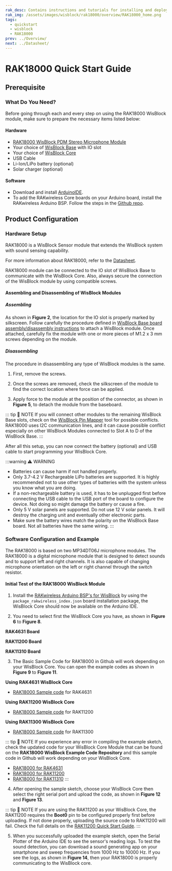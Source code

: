 ```yaml
---
rak_desc: Contains instructions and tutorials for installing and deploying your RAK18000. Instructions are written in a detailed and step-by-step manner for an easier experience in setting up your device. Aside from the hardware configuration, it also contains a software setup that includes detailed example codes that will help you get started.
rak_img: /assets/images/wisblock/rak18000/overview/RAK18000_home.png
tags:
  - quickstart
  - wisblock
  - RAK18000
prev: ../Overview/ 
next: ../Datasheet/ 
---
```


# RAK18000 Quick Start Guide

<!--
## Introduction

This guide introduces the WisBlock RAK18000 PDM Stereo Microphone Module and how to program with it.

The information obtained from the PDM Stereo Microphone Module will then be printed over the USB debug port of the WisBlock Base board.

-->

## Prerequisite

### What Do You Need?

Before going through each and every step on using the RAK18000 WisBlock module, make sure to prepare the necessary items listed below:

#### Hardware

- [RAK18000 WisBlock PDM Stereo Microphone Module](https://store.rakwireless.com/collections/wisblock-sensor/products/wisblock-microphone-module-rak18000)
- Your choice of [WisBlock Base](https://store.rakwireless.com/collections/wisblock-base) with IO slot
- Your choice of [WisBlock Core](https://store.rakwireless.com/collections/wisblock-core)
- USB Cable
- Li-Ion/LiPo battery (optional)
- Solar charger (optional)

#### Software

- Download and install [ArduinoIDE](https://www.arduino.cc/en/Main/Software).
- To add the RAKwireless Core boards on your Arduino board, install the RAKwireless Arduino BSP. Follow the steps in the [Github repo](https://github.com/RAKWireless/RAKwireless-Arduino-BSP-Index).

## Product Configuration

### Hardware Setup

RAK18000 is a WisBlock Sensor module that extends the WisBlock system with sound sensing capability. 

For more information about RAK18000, refer to the [Datasheet](../Datasheet/).

RAK18000 module can be connected to the IO slot of WisBlock Base to communicate with the WisBlock Core. Also, always secure the connection of the WisBlock module by using compatible screws.

<rk-img
  src="/assets/images/wisblock/rak18000/quickstart/rak18000_assembly.png"
  width="70%"
  caption="RAK18000 connection to WisBlock Base"
/>

#### Assembling and Disassembling of WisBlock Modules

##### Assembling

As shown in **Figure 2**, the location for the IO slot is properly marked by silkscreen. Follow carefully the procedure defined in [WisBlock Base board assembly/disassembly instructions](https://docs.rakwireless.com/Knowledge-Hub/Learn/RAK5005-O-Baseboard-Installation-Guide/) to attach a WisBlock module. Once attached, carefully fix the module with one or more pieces of M1.2 x 3&nbsp;mm screws depending on the module.

<rk-img
  src="/assets/images/wisblock/rak18000/quickstart/RAK18000_mounting.png"
  width="70%"
  caption="RAK18000 connection to WisBlock Base"
/>

##### Disassembling

The procedure in disassembling any type of WisBlock modules is the same. 

1. First, remove the screws.  

<rk-img
  src="/assets/images/wisblock/rak18000/quickstart/16.removing-screws.png"
  width="70%"
  caption="Removing screws from the WisBlock module"
/>

2. Once the screws are removed, check the silkscreen of the module to find the correct location where force can be applied.

<rk-img
  src="/assets/images/wisblock/rak18000/quickstart/17.detaching-silkscreen.png"
  width="70%"
  caption="Detaching silkscreen on the WisBlock module"
/>

3. Apply force to the module at the position of the connector, as shown in **Figure 5**, to detach the module from the baseboard.

<rk-img
  src="/assets/images/wisblock/rak18000/quickstart/18.detaching-module.png"
  width="70%"
  caption="Applying even forces on the proper location of a WisBlock module"
/>

::: tip 📝 NOTE
If you will connect other modules to the remaining WisBlock Base slots, check on the [WisBlock Pin Mapper](https://docs.rakwireless.com/Knowledge-Hub/Pin-Mapper/) tool for possible conflicts. RAK18000 uses I2C communication lines, and it can cause possible conflict especially on other WisBlock Modules connected to Slot A to D of the WisBlock Base. 
:::

After all this setup, you can now connect the battery (optional) and USB cable to start programming your WisBlock Core.

:::warning ⚠️ WARNING
- Batteries can cause harm if not handled properly.
- Only 3.7-4.2&nbsp;V Rechargeable LiPo batteries are supported. It is highly recommended not to use other types of batteries with the system unless you know what you are doing.
- If a non-rechargeable battery is used, it has to be unplugged first before connecting the USB cable to the USB port of the board to configure the device. Not doing so might damage the battery or cause a fire.
- Only 5&nbsp;V solar panels are supported. Do not use 12&nbsp;V solar panels. It will destroy the charging unit and eventually other electronic parts.
- Make sure the battery wires match the polarity on the WisBlock Base board. Not all batteries have the same wiring.
:::

### Software Configuration and Example

The RAK18000 is based on two MP34DT06J microphone modules. The RAK18000 is a digital microphone module that is designed to detect sounds and to support left and right channels. It is also capable of changing microphone orientation on the left or right channel through the switch resistor. 

#### Initial Test of the RAK18000 WisBlock Module

1. Install the [RAKwireless Arduino BSP's for WisBlock](https://github.com/RAKWireless/RAKwireless-Arduino-BSP-Index) by using the `package_rakwireless_index.json` board installation package, the WisBlock Core should now be available on the Arduino IDE.

2. You need to select first the WisBlock Core you have, as shown in **Figure 6** to **Figure 8**.

**RAK4631 Board**

<rk-img
  src="/assets/images/wisblock/rak18000/quickstart/rak4631_board.png"
  width="100%"
  caption="Selecting RAK4631 as the WisBlock Core"
/>

**RAK11200 Board**

<rk-img
  src="/assets/images/wisblock/rak18000/quickstart/rak11200_board.png"
  width="100%"
  caption="Selecting RAK11200 as the WisBlock Core"
/>

**RAK11310 Board**

<rk-img
  src="/assets/images/wisblock/rak18000/quickstart/rak11300_board.png"
  width="100%"
  caption="Selecting RAK11300 as the WisBlock Core"
/>

3. The Basic Sample Code for RAK18000 in Github will work depending on your WisBlock Core. You can open the example codes as shown in **Figure 9** to **Figure 11**. 

**Using RAK4631 WisBlock Core**

- [RAK18000 Sample code](https://github.com/RAKWireless/WisBlock/tree/6a8b314f979f6a0c316b38b309d9fc6cd5c9a077/examples/RAK4630/sensors/RAK18000_Stereo) for RAK4631

<rk-img
  src="/assets/images/wisblock/rak18000/quickstart/rak4631_example.png"
  width="100%"
  caption="Opening the RAK18000 example code for the RAK4631 WisBlock Core"
/>

**Using RAK11200 WisBlock Core**

- [RAK18000 Sample code](https://github.com/RAKWireless/WisBlock/tree/6a8b314f979f6a0c316b38b309d9fc6cd5c9a077/examples/RAK11200/IO/RAK18000_Stereo) for RAK11200

<rk-img
  src="/assets/images/wisblock/rak18000/quickstart/rak11200_example.png"
  width="100%"
  caption="Opening RAK18000 example code for RAK11200 WisBlock Core"
/>

**Using RAK11300 WisBlock Core**

- [RAK18000 Sample code](https://github.com/RAKWireless/WisBlock/tree/master/examples/RAK11300/IO/RAK18000_Stereo) for RAK11300

<rk-img
  src="/assets/images/wisblock/rak18000/quickstart/rak11300_example.png"
  width="100%"
  caption="Opening RAK18000 example code for RAK11300 WisBlock Core"
/>

::: tip 📝 NOTE
If you experience any error in compiling the example sketch, check the updated code for your WisBlock Core Module that can be found on the **RAK18000 WisBlock Example Code Repository** and this sample code in Github will work depending on your WisBlock Core.

- [RAK18000 for RAK4631](https://github.com/RAKWireless/WisBlock/tree/6a8b314f979f6a0c316b38b309d9fc6cd5c9a077/examples/RAK4630/sensors/RAK18000_Stereo)
- [RAK18000 for RAK11200](https://github.com/RAKWireless/WisBlock/tree/6a8b314f979f6a0c316b38b309d9fc6cd5c9a077/examples/RAK11200/IO/RAK18000_Stereo)
- [RAK18000 for RAK11310](https://github.com/RAKWireless/WisBlock/tree/master/examples/RAK11300/IO/RAK18000_Stereo)
:::


4. After opening the sample sketch, choose your WisBlock Core then select the right serial port and upload the code, as shown in **Figure 12** and **Figure 13**.

::: tip 📝 NOTE
If you are using the RAK11200 as your WisBlock Core, the RAK11200 requires the **Boot0** pin to be configured properly first before uploading. If not done properly, uploading the source code to RAK11200 will fail. Check the full details on the [RAK11200 Quick Start Guide](https://docs.rakwireless.com/Product-Categories/WisBlock/RAK11200/Quickstart/#uploading-to-wisblock).
:::

<rk-img
  src="/assets/images/wisblock/rak18000/quickstart/rak18000_select_port.png"
  width="100%"
  caption="Selecting the correct Serial Port"
/>

<rk-img
  src="/assets/images/wisblock/rak18000/quickstart/rak18000_upload.png"
  width="100%"
  caption="Uploading the RAK18000 example code"
/>

5. When you successfully uploaded the example sketch, open the Serial Plotter of the Arduino IDE to see the sensor's reading logs. To test the sound detection, you can download a sound generating app on your smartphone and sweep frequencies from 1000&nbsp;Hz to 10000&nbsp;Hz. If you see the logs, as shown in **Figure 14**, then your RAK18000 is properly communicating to the WisBlock core.

<rk-img
  src="/assets/images/wisblock/rak18000/quickstart/rak18000_logs.png"
  width="100%"
  caption="RAK18000 audio data logs"
/>



